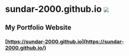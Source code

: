 # sundar-2000.github.io   ![](https://komarev.com/ghpvc/?username=your-github-sundar-2000&style=plastic)
## My Portfolio Website 
### [https://sundar-2000.github.io](https://sundar-2000.github.io/) 
